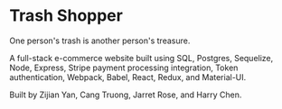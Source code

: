 # Trash Shopper

One person's trash is another person's treasure.

A full-stack e-commerce website built using SQL, Postgres, Sequelize, Node, Express, Stripe payment processing integration, Token authentication, Webpack, Babel, React, Redux, and Material-UI.

Built by Zijian Yan, Cang Truong, Jarret Rose, and Harry Chen.
